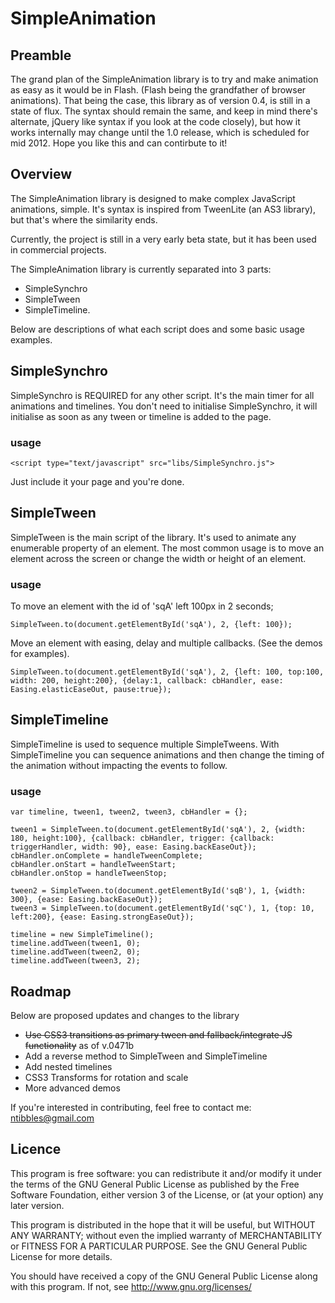 # SimpleAnimation

## Preamble

The grand plan of the SimpleAnimation library is to try and make animation as easy as it would be in Flash. (Flash being the grandfather of browser animations). That being the case, this library as of version 0.4, is still in a state of flux. The syntax should remain the same, and keep in mind there's alternate, jQuery like syntax if you look at the code closely), but how it works internally may change until the 1.0 release, which is scheduled for mid 2012. Hope you like this and can contirbute to it! 

## Overview

The SimpleAnimation library is designed to make complex JavaScript animations, simple. It's syntax is inspired from TweenLite (an AS3 library), but that's where the similarity ends.

Currently, the project is still in a very early beta state, but it has been used in commercial projects.

The SimpleAnimation library is currently separated into 3 parts:

+ SimpleSynchro
+ SimpleTween 
+ SimpleTimeline. 

Below are descriptions of what each script does and some basic usage examples.

## SimpleSynchro

SimpleSynchro is REQUIRED for any other script. It's the main timer for all animations and timelines. You don't need to initialise SimpleSynchro, it will initialise as soon as any tween or timeline is added to the page.

### usage
	<script type="text/javascript" src="libs/SimpleSynchro.js">

Just include it your page and you're done.

## SimpleTween

SimpleTween is the main script of the library. It's used to animate any enumerable property of an element. The most common usage is to move an element across the screen or change the width or height of an element.

### usage

To move an element with the id of 'sqA' left 100px in 2 seconds;

	SimpleTween.to(document.getElementById('sqA'), 2, {left: 100});

Move an element with easing, delay and multiple callbacks. (See the demos for examples).

	SimpleTween.to(document.getElementById('sqA'), 2, {left: 100, top:100, width: 200, height:200}, {delay:1, callback: cbHandler, ease: Easing.elasticEaseOut, pause:true});

## SimpleTimeline

SimpleTimeline is used to sequence multiple SimpleTweens. With SimpleTimeline you can sequence animations and then change the timing of the animation without impacting the events to follow.

### usage 

	var timeline, tween1, tween2, tween3, cbHandler = {};
			
	tween1 = SimpleTween.to(document.getElementById('sqA'), 2, {width: 180, height:100}, {callback: cbHandler, trigger: {callback: triggerHandler, width: 90}, ease: Easing.backEaseOut});
	cbHandler.onComplete = handleTweenComplete;
	cbHandler.onStart = handleTweenStart;
	cbHandler.onStop = handleTweenStop;
			
	tween2 = SimpleTween.to(document.getElementById('sqB'), 1, {width: 300}, {ease: Easing.backEaseOut});
	tween3 = SimpleTween.to(document.getElementById('sqC'), 1, {top: 10, left:200}, {ease: Easing.strongEaseOut});
			
	timeline = new SimpleTimeline();
	timeline.addTween(tween1, 0);
	timeline.addTween(tween2, 0);
	timeline.addTween(tween3, 2);

## Roadmap

Below are proposed updates and changes to the library

+ ~~Use CSS3 transitions as primary tween and fallback/integrate JS functionality~~ as of v.0471b
+ Add a reverse method to SimpleTween and SimpleTimeline
+ Add nested timelines
+ CSS3 Transforms for rotation and scale
+ More advanced demos

If you're interested in contributing, feel free to contact me: ntibbles@gmail.com

## Licence

This program is free software: you can redistribute it and/or modify 
it under the terms of the GNU General Public License as published by
the Free Software Foundation, either version 3 of the License, or
(at your option) any later version.

This program is distributed in the hope that it will be useful,
but WITHOUT ANY WARRANTY; without even the implied warranty of
MERCHANTABILITY or FITNESS FOR A PARTICULAR PURPOSE.  See the
GNU General Public License for more details.

You should have received a copy of the GNU General Public License
along with this program.  If not, see <http://www.gnu.org/licenses/>